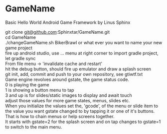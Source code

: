 # GameName
Basic Hello World Android Game Framework by Linus Sphinx

git clone git@github.com:Sphinxtar/GameName.git<br/>
cd GameName<br/>
./changeGameName.sh BikerBrawl or what ever you want to name your new game project<br/>
fire up android studio, use ... menu at right corner to import gradle project, let gradle sync<br/>
From file menu -> 'invalidate cache and restart'<br/>
hit the debug button, should fire up emulator and draw a splash screen<br/>
git init, add, commit and push to your own repository, see gtiwtf.txt<br/>
Game engine revolves around gstate, the game status code.<br/>
0 is playing the game<br/>
1 is showing a button menu to tap<br/>
3 and up is for slides/static images to display and await touch<br/>
adjust those values for more game states, menus, slides etc.<br/>
When you initialize the values set the, 'gcode', of the menu or
slide item to the value you want gstate changed to by tapping it or one of it's buttons.<br/>
That is how to chain menus or help screens together.<br/>
It starts with gstate=2 for the splash screen and on tap changes to 
gstate=1 to switch to the main menu.
